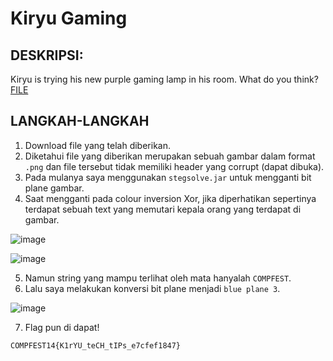 # Kiryu Gaming
## DESKRIPSI:
Kiryu is trying his new purple gaming lamp in his room. What do you think?
[FILE]()
## LANGKAH-LANGKAH
1. Download file yang telah diberikan.
2. Diketahui file yang diberikan merupakan sebuah gambar dalam format `.png` dan file tersebut tidak memiliki header yang corrupt (dapat dibuka).
3. Pada mulanya saya menggunakan `stegsolve.jar` untuk mengganti bit plane gambar.
4. Saat mengganti pada colour inversion Xor, jika diperhatikan sepertinya terdapat sebuah text yang memutari kepala orang yang terdapat di gambar.

![image](https://user-images.githubusercontent.com/70703371/184531849-a6ac0d07-2dd8-458a-b66b-e4ee4a96c8a5.png)

![image](https://user-images.githubusercontent.com/70703371/184531858-0c120750-54d8-4666-854f-8446e65edacb.png)

5. Namun string yang mampu terlihat oleh mata hanyalah `COMPFEST`.
6. Lalu saya melakukan konversi bit plane menjadi `blue plane 3`.

![image](https://user-images.githubusercontent.com/70703371/184531910-66aaaa82-f73a-4694-81e7-6ae0f9b8f911.png)

7. Flag pun di dapat!

```
COMPFEST14{K1rYU_teCH_tIPs_e7cfef1847}
```
